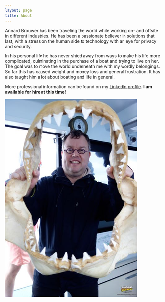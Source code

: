 ```yaml
---
layout: page
title: About
---
```


Annard Brouwer has been traveling the world while working on- and offsite in different industries. He has been a passionate believer in solutions that last, with a stress on the human side to technology with an eye for privacy and security.

In his personal life he has never shied away from ways to make his life more complicated, culminating in the purchase of a boat and trying to live on her. The goal was to move the world underneath me with my wordly belongings. So far this has caused weight and money loss and general frustration. It has also taught him a lot about boating and life in general.

More professional information can be found on my [LinkedIn profile](http://www.linkedin.com/in/annard).
**I am available for hire at this time!**

![me myself and I](/images/me.jpg "Me, myself and I")
